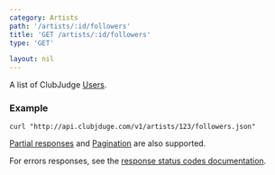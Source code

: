 ```yaml
---
category: Artists
path: '/artists/:id/followers'
title: 'GET /artists/:id/followers'
type: 'GET'

layout: nil
---
```


A list of ClubJudge [Users](#user-model).

### Example

```
curl "http://api.clubjduge.com/v1/artists/123/followers.json"
```

[Partial responses](#partial-responses) and [Pagination](#pagination) are also supported.

For errors responses, see the [response status codes documentation](#response-status-codes).
